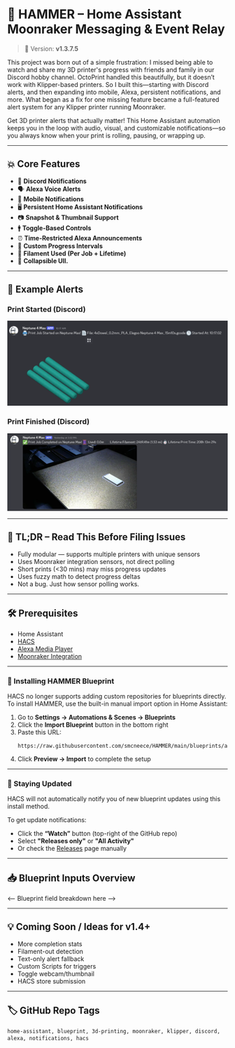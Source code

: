 # 🔨 HAMMER – Home Assistant Moonraker Messaging & Event Relay

> 🔖 Version: **v1.3.7.5**

This project was born out of a simple frustration: I missed being able to watch and share my 3D printer's progress with friends and family in our Discord hobby channel. OctoPrint handled this beautifully, but it doesn’t work with Klipper-based printers. So I built this—starting with Discord alerts, and then expanding into mobile, Alexa, persistent notifications, and more. What began as a fix for one missing feature became a full-featured alert system for any Klipper printer running Moonraker.

Get 3D printer alerts that actually matter! This Home Assistant automation keeps you in the loop with audio, visual, and customizable notifications—so you always know when your print is rolling, pausing, or wrapping up.

---

## 💥 Core Features

- 📢 **Discord Notifications**
- 🗣️ **Alexa Voice Alerts**
- 📱 **Mobile Notifications**
- 🖥️ **Persistent Home Assistant Notifications**
- 📷 **Snapshot & Thumbnail Support**
- 🚹 **Toggle-Based Controls**
- ⏰ **Time-Restricted Alexa Announcements**
- 🎯 **Custom Progress Intervals**
- 🧵 **Filament Used (Per Job + Lifetime)**
- 🧩 **Collapsible UIl.**

---

## 📸 Example Alerts

### Print Started (Discord)
![Print Start](images/print-start.png)

### Print Finished (Discord)
![Print Finished](images/print-finish.png)

---

## 🧠 TL;DR – Read This Before Filing Issues

- Fully modular — supports multiple printers with unique sensors
- Uses Moonraker integration sensors, not direct polling
- Short prints (<30 mins) may miss progress updates
- Uses fuzzy math to detect progress deltas
- Not a bug. Just how sensor polling works.

---

## 🛠️ Prerequisites

- Home Assistant
- [HACS](https://hacs.xyz/docs/setup/download)
- [Alexa Media Player](https://github.com/custom-components/alexa_media_player/wiki/Configuration)
- [Moonraker Integration](https://github.com/marcolivierarsenault/moonraker-home-assistant)

---

### 🧰 Installing HAMMER Blueprint

HACS no longer supports adding custom repositories for blueprints directly.  
To install HAMMER, use the built-in manual import option in Home Assistant:

1. Go to **Settings → Automations & Scenes → Blueprints**
2. Click the **Import Blueprint** button in the bottom right
3. Paste this URL:
   ```
   https://raw.githubusercontent.com/smcneece/HAMMER/main/blueprints/automation/smcneece/hammer.yaml
   ```
4. Click **Preview → Import** to complete the setup

---

### 🔔 Staying Updated

HACS will not automatically notify you of new blueprint updates using this install method.

To get update notifications:
- Click the **“Watch”** button (top-right of the GitHub repo)
- Select **"Releases only"** or **"All Activity"**
- Or check the [Releases](https://github.com/smcneece/HAMMER/releases) page manually

---

## 📥 Blueprint Inputs Overview

<-- Blueprint field breakdown here -->

---

## 💡 Coming Soon / Ideas for v1.4+
- More completion stats
- Filament-out detection
- Text-only alert fallback
- Custom Scripts for triggers
- Toggle webcam/thumbnail
- HACS store submission

---

## 🏷️ GitHub Repo Tags
```
home-assistant, blueprint, 3d-printing, moonraker, klipper, discord, alexa, notifications, hacs
```
